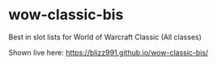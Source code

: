 # wow-classic-bis
Best in slot lists for World of Warcraft Classic (All classes)

Shown live here:
https://blizz991.github.io/wow-classic-bis/
